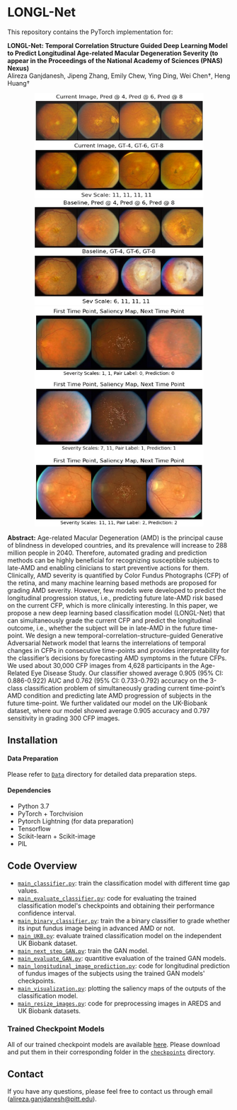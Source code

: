 # LONGL-Net

This repository contains the PyTorch implementation for:

**LONGL-Net: Temporal Correlation Structure Guided Deep Learning Model to Predict Longitudinal Age-related Macular Degeneration Severity (to appear in the Proceedings of the National Academy of Sciences (PNAS) Nexus)**<br/>Alireza Ganjdanesh, Jipeng Zhang, Emily Chew, Ying Ding, Wei Chen&dagger;, Heng Huang&dagger;

<div align="center">
    <img style="display: inline" src=./Figures/LongitudinalPred.png width = '381px' height = '238px'>
    <img style="display: inline" src=./Figures/ProgressedMainText1.png width = '381px' height = '238px'>
</div>
<div align="center">
    <img style="display: inline" src=./Figures/saliency.png width = '381px' height = '498px'>
</div>

**Abstract:** Age-related Macular Degeneration (AMD) is the principal cause of blindness in developed countries, and its prevalence will increase to 288 million people in 2040. Therefore, automated grading and prediction methods can be highly beneficial for recognizing susceptible subjects to late-AMD and enabling clinicians to start preventive actions for them. Clinically, AMD severity is quantified by Color Fundus Photographs (CFP) of the retina, and many machine learning based methods are proposed for grading AMD severity. However, few models were developed to predict the longitudinal progression status, i.e., predicting future late-AMD risk based on the current CFP, which is more clinically interesting. In this paper, we propose a new deep learning based classification model (LONGL-Net) that can simultaneously grade the current CFP and predict the longitudinal outcome, i.e., whether the subject will be in late-AMD in the future time-point. We design a new temporal-correlation-structure-guided Generative Adversarial Network model that learns the interrelations of temporal changes in CFPs in consecutive time-points and provides interpretability for the classifier’s decisions by forecasting AMD symptoms in the future CFPs. We used about 30,000 CFP images from 4,628 participants in the Age-Related Eye Disease Study. Our classifier showed average 0.905 (95% CI: 0.886-0.922) AUC and 0.762 (95% CI: 0.733-0.792) accuracy on the 3-class classification problem of simultaneously grading current time-point’s AMD condition and predicting late AMD progression of subjects in the future time-point. We further validated our model on the UK-Biobank dataset, where our model showed average 0.905 accuracy and 0.797 sensitivity in grading 300 CFP images.

## Installation

#### Data Preparation
Please refer to [`Data`](./Data) directory for detailed data preparation steps.

#### Dependencies
- Python 3.7 
- PyTorch + Torchvision
- Pytorch Lightning (for data preparation)
- Tensorflow
- Scikit-learn + Scikit-image
- PIL

## Code Overview
- [`main_classifier.py`](main_classifier.py): train the classification model with different time gap values.
- [`main_evaluate_classifier.py`](main_evaluate_classifier.py): code for evaluating the trained classification model's checkpoints and obtaining their performance confidence interval.
- [`main_binary_classifier.py`](main_binary_classifier.py): train the a binary classifier to grade whether its input fundus image being in advanced AMD or not.
- [`main_UKB.py`](main_UKB.py): evaluate trained classification model on the independent UK Biobank dataset.
- [`main_next_step_GAN.py`](main_next_step_GAN.py): train the GAN model.
- [`main_evaluate_GAN.py`](main_evaluate_GAN.py): quantitive evaluation of the trained GAN models.
- [`main_longitudinal_image_prediction.py`](main_longitudinal_image_prediction.py): code for longitudinal prediction of fundus images of the subjects using the trained GAN models' checkpoints.
- [`main_visualization.py`](main_visualization.py): plotting the saliency maps of the outputs of the classification model.
- [`main_resize_images.py`](main_resize_images.py): code for preprocessing images in AREDS and UK Biobank datasets.

### Trained Checkpoint Models
All of our trained checkpoint models are available [here](https://drive.google.com/drive/folders/1fGw8NEiO32e0S5DriuxrI7nbySyNi-gk?usp=sharing). Please download and put them in their corresponding folder in the [`checkpoints`](Models/checkpoints) directory.

## Contact

If you have any questions, please feel free to contact us through email (alireza.ganjdanesh@pitt.edu).
